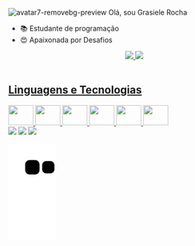 
![avatar7-removebg-preview](https://user-images.githubusercontent.com/104076058/201751788-8f279564-6f7c-4777-9e1a-7fbbf471b6b9.png) Olá, sou Grasiele Rocha 

- 📚 Estudante de programação 
- 😍 Apaixonada por Desafios


<div align="center">
<a href="https://github.com/GrasieleRocha">
<img height="180em" src="https://github-readme-stats.vercel.app/api?username=GrasieleRocha&show_icons=true&theme=dracula&include_all_commits=true&count_private=true"/> 
<img height="180em" src="https://github-readme-stats.vercel.app/api/top-langs/?username=GrasieleRocha&layout=compact&langs_count=7&theme=dracula"/>
</div>

<div style="display: inline_block"><br>

## Linguagens e Tecnologias


 <img src="https://cdn.jsdelivr.net/gh/devicons/devicon/icons/css3/css3-original.svg"  height="40" width="50"/>
 <img src="https://cdn.jsdelivr.net/gh/devicons/devicon/icons/javascript/javascript-original.svg" height="40" width="50"/>
 <img src="https://cdn.jsdelivr.net/gh/devicons/devicon/icons/react/react-original.svg" height="40" width="50" />
 <img src="https://cdn.jsdelivr.net/gh/devicons/devicon/icons/github/github-original.svg" height="40" width="50"/>
 <img src="https://cdn.jsdelivr.net/gh/devicons/devicon/icons/visualstudio/visualstudio-plain.svg" height="40" width="50"/>
 <img src="https://cdn.jsdelivr.net/gh/devicons/devicon/icons/wordpress/wordpress-plain.svg" height="40" width="50"/>

</div>
 
 
<div> 
<a href="https://www.linkedin.com/in/grasiele-miranda-rocha-pereira-8443431b9" target="_blank"><img src="https://img.shields.io/badge/-LinkedIn-%230077B5?style=for-the-badge&logo=linkedin&logoColor=white" target="_blank"></a> 
<a href="https://instagram.com/grasielerochaweb" target="_blank"><img src="https://img.shields.io/badge/-Instagram-%23E4405F?style=for-the-badge&logo=instagram&logoColor=white" target="_blank"></a>
<a href = "mailto:grasielerochaweb@gmail.com"><img src="https://img.shields.io/badge/-Gmail-%23333?style=for-the-badge&logo=gmail&logoColor=white" target="_blank"></a>
  
 
  ![Snake animation](https://github.com/rafaballerini/rafaballerini/blob/output/github-contribution-grid-snake.svg)
 
</div>
